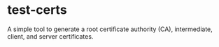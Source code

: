 # test-certs
A simple tool to generate a root certificate authority (CA), intermediate, client, and server certificates.
